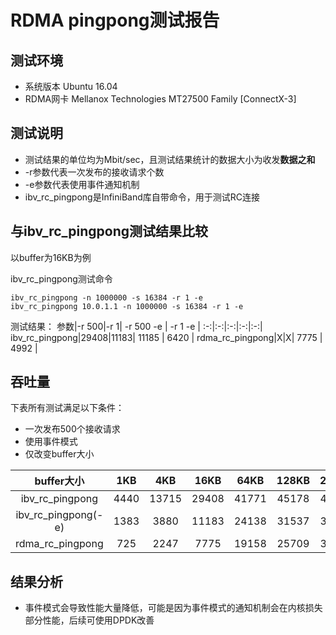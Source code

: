 # RDMA pingpong测试报告

## 测试环境
- 系统版本
    Ubuntu 16.04
- RDMA网卡
    Mellanox Technologies MT27500 Family [ConnectX-3]

## 测试说明
- 测试结果的单位均为Mbit/sec，且测试结果统计的数据大小为收发**数据之和**
- -r参数代表一次发布的接收请求个数
- -e参数代表使用事件通知机制
- ibv_rc_pingpong是InfiniBand库自带命令，用于测试RC连接

## 与ibv_rc_pingpong测试结果比较
以buffer为16KB为例

ibv_rc_pingpong测试命令
```
ibv_rc_pingpong -n 1000000 -s 16384 -r 1 -e
ibv_rc_pingpong 10.0.1.1 -n 1000000 -s 16384 -r 1 -e
```

测试结果：
参数|-r 500|-r 1| -r 500 -e | -r 1 -e |
:-:|:-:|:-:|:-:|:-:|
ibv_rc_pingpong|29408|11183| 11185 | 6420 |
rdma_rc_pingpong|X|X| 7775 | 4992 |

## 吞吐量
下表所有测试满足以下条件：
- 一次发布500个接收请求
- 使用事件模式
- 仅改变buffer大小

buffer大小|1KB|4KB|16KB|64KB|128KB|256KB
:-:|:-:|:-:|:-:|:-:|:-:|:-:|
ibv_rc_pingpong|4440|13715|29408|41771|45178|47068|
ibv_rc_pingpong(-e)|1383|3880|11183|24138|31537|37307|
rdma_rc_pingpong|725|2247|7775|19158|25709|32224|


## 结果分析
- 事件模式会导致性能大量降低，可能是因为事件模式的通知机制会在内核损失部分性能，后续可使用DPDK改善